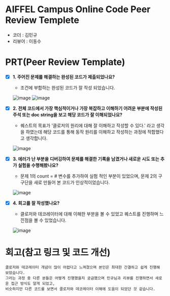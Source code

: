 # AIFFEL Campus Online Code Peer Review Templete
- 코더 : 김민규
- 리뷰어 : 이동수


# PRT(Peer Review Template)
- [X]  **1. 주어진 문제를 해결하는 완성된 코드가 제출되었나요?**
    - 조건에 부합하는 완성된 코드가 잘 작성 되었습니다.

    ![image](https://github.com/Lee-Dongsu/AIFFEL_quest_q3/blob/0e6a41851b661acb8ff7f5733f97b1c183a985b8/Python/SubQuest03/Q01.png)
    ![image](https://github.com/Lee-Dongsu/AIFFEL_quest_q3/blob/0e6a41851b661acb8ff7f5733f97b1c183a985b8/Python/SubQuest03/Q011.png)
        
 - [X]  **2. 전체 코드에서 가장 핵심적이거나 가장 복잡하고 이해하기 어려운 부분에 작성된 
주석 또는 doc string을 보고 해당 코드가 잘 이해되었나요?**
    - 퀘스트의 목표가 '클로저의 원리에 대해 잘 이해하고 작성할 수 있다.' 라고 생각을 하였는데 해당 코드를 통해 동작 원리를 이해하고 작성하는 과정에 적합했다고 생각합니다.
     
    ![image](https://github.com/Lee-Dongsu/AIFFEL_quest_q3/blob/0e6a41851b661acb8ff7f5733f97b1c183a985b8/Python/SubQuest03/Q02.png)
        
- [X]  **3. 에러가 난 부분을 디버깅하여 문제를 해결한 기록을 남겼거나
새로운 시도 또는 추가 실험을 수행해봤나요?**
    - 문제 1의 count = # 변수를 추가하여 실험 적인 부분이 있었으며, 문제 2의 구구단을 새로 만들어 본 코드가 인상적이었습니다.
     
    ![image](https://github.com/Lee-Dongsu/AIFFEL_quest_q3/blob/0e6a41851b661acb8ff7f5733f97b1c183a985b8/Python/SubQuest03/Q03.png)
        
- [X]  **4. 회고를 잘 작성했나요?**
    - 클로저와 데코레이터에 대해 이해한 부분을 볼 수 있었고 퀘스트를 진행하며 느낀점을 볼 수 있었습니다.
     
    ![image](https://github.com/Lee-Dongsu/AIFFEL_quest_q3/blob/0e6a41851b661acb8ff7f5733f97b1c183a985b8/Python/SubQuest03/Q04.png)
        
# 회고(참고 링크 및 코드 개선)
```
클로저와 데코레이터 개념이 많이 어렵다고 느껴졌으며 본인은 최대한 간결하고 쉽게 진행해 보았습니다.
그러는 과정 중 다른 분들은 어떻게 진행했을지 궁금했으며 민규님과 리뷰를 진행하면서 새로운 접근 방식도 알게 되었고,
비슷하지만 다른 코드를 보면서 클로저와 데코레이터 이해에 도움이 되었던 것 같습니다.
```
